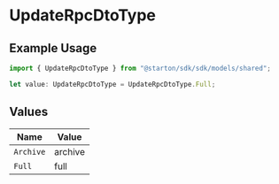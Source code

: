 # UpdateRpcDtoType

## Example Usage

```typescript
import { UpdateRpcDtoType } from "@starton/sdk/sdk/models/shared";

let value: UpdateRpcDtoType = UpdateRpcDtoType.Full;
```

## Values

| Name      | Value     |
| --------- | --------- |
| `Archive` | archive   |
| `Full`    | full      |